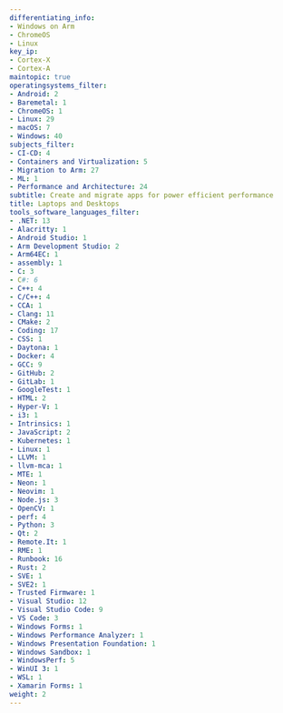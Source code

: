 ```yaml
---
differentiating_info:
- Windows on Arm
- ChromeOS
- Linux
key_ip:
- Cortex-X
- Cortex-A
maintopic: true
operatingsystems_filter:
- Android: 2
- Baremetal: 1
- ChromeOS: 1
- Linux: 29
- macOS: 7
- Windows: 40
subjects_filter:
- CI-CD: 4
- Containers and Virtualization: 5
- Migration to Arm: 27
- ML: 1
- Performance and Architecture: 24
subtitle: Create and migrate apps for power efficient performance
title: Laptops and Desktops
tools_software_languages_filter:
- .NET: 13
- Alacritty: 1
- Android Studio: 1
- Arm Development Studio: 2
- Arm64EC: 1
- assembly: 1
- C: 3
- C#: 6
- C++: 4
- C/C++: 4
- CCA: 1
- Clang: 11
- CMake: 2
- Coding: 17
- CSS: 1
- Daytona: 1
- Docker: 4
- GCC: 9
- GitHub: 2
- GitLab: 1
- GoogleTest: 1
- HTML: 2
- Hyper-V: 1
- i3: 1
- Intrinsics: 1
- JavaScript: 2
- Kubernetes: 1
- Linux: 1
- LLVM: 1
- llvm-mca: 1
- MTE: 1
- Neon: 1
- Neovim: 1
- Node.js: 3
- OpenCV: 1
- perf: 4
- Python: 3
- Qt: 2
- Remote.It: 1
- RME: 1
- Runbook: 16
- Rust: 2
- SVE: 1
- SVE2: 1
- Trusted Firmware: 1
- Visual Studio: 12
- Visual Studio Code: 9
- VS Code: 3
- Windows Forms: 1
- Windows Performance Analyzer: 1
- Windows Presentation Foundation: 1
- Windows Sandbox: 1
- WindowsPerf: 5
- WinUI 3: 1
- WSL: 1
- Xamarin Forms: 1
weight: 2
---
```

